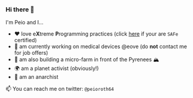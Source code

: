 ### Hi there 👋

I'm Peio and I...
 - ❤️ love e**X**treme **P**rogramming practices (click [here](https://agilequittersmanifesto.org/) if your are `SAFe` certified)
 - 🔨 am currently working on medical devices @eove (do **not** contact me for job offers)
 - 🌱 am also building a micro-farm in front of the Pyrenees 🏔️
 - 🌍 am a planet activist (obviously!)
 - 🏴 am an anarchist 

📫 You can reach me on twitter: `@peioroth64`

